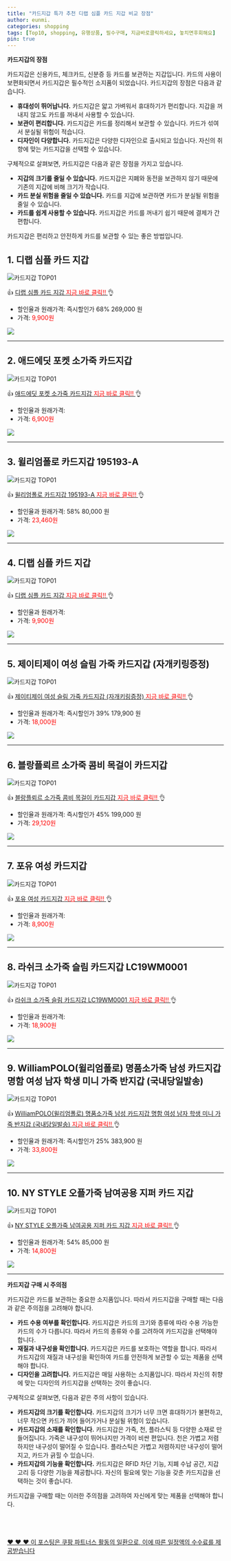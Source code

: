 ```yaml
---
title: "카드지갑 특가 추천 디랩 심플 카드 지갑 비교 장점"
author: eunmi.
categories: shopping
tags: [Top10, shopping, 유행상품, 필수구매, 지금바로클릭하세요, 놓치면후회해요]
pin: true
---
```

**카드지갑의 장점**

카드지갑은 신용카드, 체크카드, 신분증 등 카드를 보관하는 지갑입니다. 카드의 사용이 보편화되면서 카드지갑은 필수적인 소지품이 되었습니다. 카드지갑의 장점은 다음과 같습니다.

* **휴대성이 뛰어납니다.** 카드지갑은 얇고 가벼워서 휴대하기가 편리합니다. 지갑을 꺼내지 않고도 카드를 꺼내서 사용할 수 있습니다.
* **보관이 편리합니다.** 카드지갑은 카드를 정리해서 보관할 수 있습니다. 카드가 섞여서 분실될 위험이 적습니다.
* **디자인이 다양합니다.** 카드지갑은 다양한 디자인으로 출시되고 있습니다. 자신의 취향에 맞는 카드지갑을 선택할 수 있습니다.

구체적으로 살펴보면, 카드지갑은 다음과 같은 장점을 가지고 있습니다.

* **지갑의 크기를 줄일 수 있습니다.** 카드지갑은 지폐와 동전을 보관하지 않기 때문에 기존의 지갑에 비해 크기가 작습니다.
* **카드 분실 위험을 줄일 수 있습니다.** 카드를 지갑에 보관하면 카드가 분실될 위험을 줄일 수 있습니다.
* **카드를 쉽게 사용할 수 있습니다.** 카드지갑은 카드를 꺼내기 쉽기 때문에 결제가 간편합니다.

카드지갑은 편리하고 안전하게 카드를 보관할 수 있는 좋은 방법입니다.

   

## 1. 디랩 심플 카드 지갑

![카드지갑 TOP01](https://thumbnail6.coupangcdn.com/thumbnails/remote/230x230ex/image/retail/images/2020/06/24/15/0/e49e9291-569b-4d0f-9200-008ee8685a6b.jpg)


👍 [디랩 심플 카드 지갑 <font color=red> 지금 바로 클릭!! </font> ](https://link.coupang.com/re/AFFSDP?lptag=AF3617701&subid=GithubCoopas&pageKey=1410196660&traceid=V0-153&itemId=2446594123&vendorItemId=70952439804) 👌 


- 할인율과 원래가격: 즉시할인가 68%  269,000   원
- 가격: <span style='color:red'>9,900원</span>

[![](/discount_price.png)](https://link.coupang.com/re/AFFSDP?lptag=AF3617701&subid=GithubCoopas&pageKey=1410196660&traceid=V0-153&itemId=2446594123&vendorItemId=70952439804)

---


   

## 2. 애드에딧 포켓 소가죽 카드지갑

![카드지갑 TOP01](https://thumbnail10.coupangcdn.com/thumbnails/remote/230x230ex/image/vendor_inventory/8404/6b3e319624d6c13ba9d48ae8ae51d6bf433c4b012ba3eee8c0995f639969.jpg)


👍 [애드에딧 포켓 소가죽 카드지갑 <font color=red> 지금 바로 클릭!! </font> ](https://link.coupang.com/re/AFFSDP?lptag=AF3617701&subid=GithubCoopas&pageKey=7282617057&traceid=V0-153&itemId=19380098416&vendorItemId=3078949358) 👌 


- 할인율과 원래가격: 
- 가격: <span style='color:red'>6,900원</span>

[![](/discount_price.png)](https://link.coupang.com/re/AFFSDP?lptag=AF3617701&subid=GithubCoopas&pageKey=7282617057&traceid=V0-153&itemId=19380098416&vendorItemId=3078949358)

---


   

## 3. 윌리엄폴로 카드지갑 195193-A

![카드지갑 TOP01](https://thumbnail7.coupangcdn.com/thumbnails/remote/230x230ex/image/vendor_inventory/b5ae/fb7caf1be85f2c74e73296c231ae1cfe595799ae92fef4834f991129cb9d.png)


👍 [윌리엄폴로 카드지갑 195193-A <font color=red> 지금 바로 클릭!! </font> ](https://link.coupang.com/re/AFFSDP?lptag=AF3617701&subid=GithubCoopas&pageKey=6654199073&traceid=V0-153&itemId=15256546791&vendorItemId=82572328956) 👌 


- 할인율과 원래가격: 58%  80,000   원
- 가격: <span style='color:red'>23,460원</span>

[![](/discount_price.png)](https://link.coupang.com/re/AFFSDP?lptag=AF3617701&subid=GithubCoopas&pageKey=6654199073&traceid=V0-153&itemId=15256546791&vendorItemId=82572328956)

---


   

## 4. 디랩 심플 카드 지갑

![카드지갑 TOP01](https://thumbnail8.coupangcdn.com/thumbnails/remote/230x230ex/image/retail/images/939510893572292-ddb9cc6f-68a9-4d8b-9f43-d8d044722701.jpg)


👍 [디랩 심플 카드 지갑 <font color=red> 지금 바로 클릭!! </font> ](https://link.coupang.com/re/AFFSDP?lptag=AF3617701&subid=GithubCoopas&pageKey=1749096427&traceid=V0-153&itemId=2978734125&vendorItemId=70952439775) 👌 


- 할인율과 원래가격: 
- 가격: <span style='color:red'>9,900원</span>

[![](/discount_price.png)](https://link.coupang.com/re/AFFSDP?lptag=AF3617701&subid=GithubCoopas&pageKey=1749096427&traceid=V0-153&itemId=2978734125&vendorItemId=70952439775)

---


   

## 5. 제이티제이 여성 슬림 가죽 카드지갑 (자개키링증정)

![카드지갑 TOP01](https://thumbnail7.coupangcdn.com/thumbnails/remote/230x230ex/image/vendor_inventory/659a/cace934153fae84e441111b5bf39c517ce0fd34a4b273c3c5773f3665f1d.jpg)


👍 [제이티제이 여성 슬림 가죽 카드지갑 (자개키링증정) <font color=red> 지금 바로 클릭!! </font> ](https://link.coupang.com/re/AFFSDP?lptag=AF3617701&subid=GithubCoopas&pageKey=7461152505&traceid=V0-153&itemId=19447515254&vendorItemId=86558471431) 👌 


- 할인율과 원래가격: 즉시할인가 39%  179,900   원
- 가격: <span style='color:red'>18,000원</span>

[![](/discount_price.png)](https://link.coupang.com/re/AFFSDP?lptag=AF3617701&subid=GithubCoopas&pageKey=7461152505&traceid=V0-153&itemId=19447515254&vendorItemId=86558471431)

---


   

## 6. 블랑플뢰르 소가죽 콤비 목걸이 카드지갑

![카드지갑 TOP01](https://thumbnail6.coupangcdn.com/thumbnails/remote/230x230ex/image/retail/images/636440579213960-a74cdd85-04c3-4bda-a5d8-41a6cecf4c1f.jpg)


👍 [블랑플뢰르 소가죽 콤비 목걸이 카드지갑 <font color=red> 지금 바로 클릭!! </font> ](https://link.coupang.com/re/AFFSDP?lptag=AF3617701&subid=GithubCoopas&pageKey=298399519&traceid=V0-153&itemId=939731075&vendorItemId=5325074730) 👌 


- 할인율과 원래가격: 즉시할인가 45%  199,000   원
- 가격: <span style='color:red'>29,120원</span>

[![](/discount_price.png)](https://link.coupang.com/re/AFFSDP?lptag=AF3617701&subid=GithubCoopas&pageKey=298399519&traceid=V0-153&itemId=939731075&vendorItemId=5325074730)

---


   

## 7. 포유 여성 카드지갑

![카드지갑 TOP01](https://thumbnail8.coupangcdn.com/thumbnails/remote/230x230ex/image/vendor_inventory/9b3d/2552ece0182181474371fad5aca898bc973407fbc163f5c446644fa720ba.jpg)


👍 [포유 여성 카드지갑 <font color=red> 지금 바로 클릭!! </font> ](https://link.coupang.com/re/AFFSDP?lptag=AF3617701&subid=GithubCoopas&pageKey=344973418&traceid=V0-153&itemId=1095638092&vendorItemId=85849612523) 👌 


- 할인율과 원래가격: 
- 가격: <span style='color:red'>8,900원</span>

[![](/discount_price.png)](https://link.coupang.com/re/AFFSDP?lptag=AF3617701&subid=GithubCoopas&pageKey=344973418&traceid=V0-153&itemId=1095638092&vendorItemId=85849612523)

---


   

## 8. 라쉬크 소가죽 슬림 카드지갑 LC19WM0001

![카드지갑 TOP01](https://thumbnail10.coupangcdn.com/thumbnails/remote/230x230ex/image/retail/images/3120429744513-10289702-260b-4175-aab5-f7fa53509a31.jpg)


👍 [라쉬크 소가죽 슬림 카드지갑 LC19WM0001 <font color=red> 지금 바로 클릭!! </font> ](https://link.coupang.com/re/AFFSDP?lptag=AF3617701&subid=GithubCoopas&pageKey=241721942&traceid=V0-153&itemId=768161333&vendorItemId=4939320801) 👌 


- 할인율과 원래가격: 
- 가격: <span style='color:red'>18,900원</span>

[![](/discount_price.png)](https://link.coupang.com/re/AFFSDP?lptag=AF3617701&subid=GithubCoopas&pageKey=241721942&traceid=V0-153&itemId=768161333&vendorItemId=4939320801)

---


   

## 9. WilliamPOLO(윌리엄폴로) 명품소가죽 남성 카드지갑 명함 여성 남자 학생 미니 가죽 반지갑 (국내당일발송)

![카드지갑 TOP01](https://thumbnail10.coupangcdn.com/thumbnails/remote/230x230ex/image/vendor_inventory/f79c/1b966f957893ce2acb3bf3bf696d96525b3c77804c42f0b2f2ad9a7fc53b.jpg)


👍 [WilliamPOLO(윌리엄폴로) 명품소가죽 남성 카드지갑 명함 여성 남자 학생 미니 가죽 반지갑 (국내당일발송) <font color=red> 지금 바로 클릭!! </font> ](https://link.coupang.com/re/AFFSDP?lptag=AF3617701&subid=GithubCoopas&pageKey=6765663746&traceid=V0-153&itemId=15869685480&vendorItemId=83079085643) 👌 


- 할인율과 원래가격: 즉시할인가 25%  383,900   원
- 가격: <span style='color:red'>33,800원</span>

[![](/discount_price.png)](https://link.coupang.com/re/AFFSDP?lptag=AF3617701&subid=GithubCoopas&pageKey=6765663746&traceid=V0-153&itemId=15869685480&vendorItemId=83079085643)

---


   

## 10. NY STYLE 오플가죽 남여공용 지퍼 카드 지갑

![카드지갑 TOP01](https://thumbnail6.coupangcdn.com/thumbnails/remote/230x230ex/image/vendor_inventory/6528/05c6c197074ce2eab28e01c62544bf6dcbc66351056717683910817bb404.jpg)


👍 [NY STYLE 오플가죽 남여공용 지퍼 카드 지갑 <font color=red> 지금 바로 클릭!! </font> ](https://link.coupang.com/re/AFFSDP?lptag=AF3617701&subid=GithubCoopas&pageKey=7451044985&traceid=V0-153&itemId=19397696583&vendorItemId=86549138634) 👌 


- 할인율과 원래가격: 54%  85,000   원
- 가격: <span style='color:red'>14,800원</span>

[![](/discount_price.png)](https://link.coupang.com/re/AFFSDP?lptag=AF3617701&subid=GithubCoopas&pageKey=7451044985&traceid=V0-153&itemId=19397696583&vendorItemId=86549138634)

---
**카드지갑 구매 시 주의점**

카드지갑은 카드를 보관하는 중요한 소지품입니다. 따라서 카드지갑을 구매할 때는 다음과 같은 주의점을 고려해야 합니다.

* **카드 수용 여부를 확인합니다.** 카드지갑은 카드의 크기와 종류에 따라 수용 가능한 카드의 수가 다릅니다. 따라서 카드의 종류와 수를 고려하여 카드지갑을 선택해야 합니다.
* **재질과 내구성을 확인합니다.** 카드지갑은 카드를 보호하는 역할을 합니다. 따라서 카드지갑의 재질과 내구성을 확인하여 카드를 안전하게 보관할 수 있는 제품을 선택해야 합니다.
* **디자인을 고려합니다.** 카드지갑은 매일 사용하는 소지품입니다. 따라서 자신의 취향에 맞는 디자인의 카드지갑을 선택하는 것이 좋습니다.

구체적으로 살펴보면, 다음과 같은 주의 사항이 있습니다.

* **카드지갑의 크기를 확인합니다.** 카드지갑의 크기가 너무 크면 휴대하기가 불편하고, 너무 작으면 카드가 끼어 들어가거나 분실될 위험이 있습니다.
* **카드지갑의 소재를 확인합니다.** 카드지갑은 가죽, 천, 플라스틱 등 다양한 소재로 만들어집니다. 가죽은 내구성이 뛰어나지만 가격이 비싼 편입니다. 천은 가볍고 저렴하지만 내구성이 떨어질 수 있습니다. 플라스틱은 가볍고 저렴하지만 내구성이 떨어지고, 카드가 긁힐 수 있습니다.
* **카드지갑의 기능을 확인합니다.** 카드지갑은 RFID 차단 기능, 지폐 수납 공간, 지갑 고리 등 다양한 기능을 제공합니다. 자신의 필요에 맞는 기능을 갖춘 카드지갑을 선택하는 것이 좋습니다.

카드지갑을 구매할 때는 이러한 주의점을 고려하여 자신에게 맞는 제품을 선택해야 합니다.<br><br><br><br><br> [ ❤ ❤ ❤ 이 포스팅은 쿠팡 파트너스 활동의 일환으로, 이에 따른 일정액의 수수료를 제공받습니다](https://link.coupang.com/a/bcEFyh)